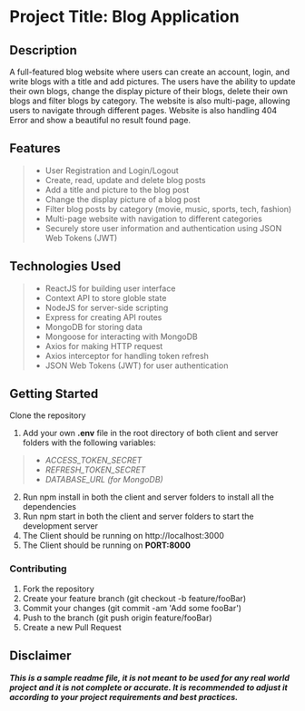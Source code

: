 # Project Title: Blog Application
## Description
A full-featured blog website where users can create an account, login, and write blogs with a title and add pictures. The users have the ability to update their own blogs, change the display picture of their blogs, delete their own blogs and  filter blogs by category. The website is also multi-page, allowing users to navigate through different pages. Website is also handling 404 Error and show a beautiful no result found page. 

## Features
> - User Registration and Login/Logout
> - Create, read, update and delete blog posts
> - Add a title and picture to the blog post
> - Change the display picture of a blog post
> - Filter blog posts by category (movie, music, sports, tech, fashion)
> - Multi-page website with navigation to different categories
> - Securely store user information and authentication using JSON Web Tokens (JWT)
## Technologies Used
> - ReactJS for building user interface
> - Context API to store globle state
> - NodeJS for server-side scripting
> - Express for creating API routes
> - MongoDB for storing data
> - Mongoose for interacting with MongoDB
> - Axios for making HTTP request
> - Axios interceptor for handling token refresh
> - JSON Web Tokens (JWT) for user authentication
## Getting Started
Clone the repository
1. Add your own **.env** file in the root directory of both client and server folders with the following variables:
> - *ACCESS_TOKEN_SECRET*
> - *REFRESH_TOKEN_SECRET*
> - *DATABASE_URL (for MongoDB)*
2. Run npm install in both the client and server folders to install all the dependencies
3. Run npm start in both the client and server folders to start the development server
4. The Client should be running on http://localhost:3000
5. The Client should be running on **PORT:8000**
### Contributing
1. Fork the repository
2. Create your feature branch (git checkout -b feature/fooBar)
3. Commit your changes (git commit -am 'Add some fooBar')
4. Push to the branch (git push origin feature/fooBar)
5. Create a new Pull Request


## Disclaimer
***This is a sample readme file, it is not meant to be used for any real world project and it is not complete or accurate. It is recommended to adjust it according to your project requirements and best practices.***
